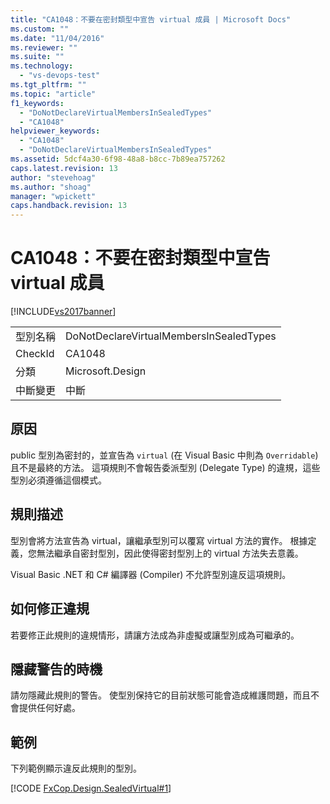 ```yaml
---
title: "CA1048：不要在密封類型中宣告 virtual 成員 | Microsoft Docs"
ms.custom: ""
ms.date: "11/04/2016"
ms.reviewer: ""
ms.suite: ""
ms.technology: 
  - "vs-devops-test"
ms.tgt_pltfrm: ""
ms.topic: "article"
f1_keywords: 
  - "DoNotDeclareVirtualMembersInSealedTypes"
  - "CA1048"
helpviewer_keywords: 
  - "CA1048"
  - "DoNotDeclareVirtualMembersInSealedTypes"
ms.assetid: 5dcf4a30-6f98-48a8-b8cc-7b89ea757262
caps.latest.revision: 13
author: "stevehoag"
ms.author: "shoag"
manager: "wpickett"
caps.handback.revision: 13
---
```

# CA1048：不要在密封類型中宣告 virtual 成員
[!INCLUDE[vs2017banner](../code-quality/includes/vs2017banner.md)]

|||  
|-|-|  
|型別名稱|DoNotDeclareVirtualMembersInSealedTypes|  
|CheckId|CA1048|  
|分類|Microsoft.Design|  
|中斷變更|中斷|  
  
## 原因  
 public 型別為密封的，並宣告為 `virtual` \(在 Visual Basic 中則為 `Overridable`\) 且不是最終的方法。  這項規則不會報告委派型別 \(Delegate Type\) 的違規，這些型別必須遵循這個模式。  
  
## 規則描述  
 型別會將方法宣告為 virtual，讓繼承型別可以覆寫 virtual 方法的實作。  根據定義，您無法繼承自密封型別，因此使得密封型別上的 virtual 方法失去意義。  
  
 Visual Basic .NET 和 C\# 編譯器 \(Compiler\) 不允許型別違反這項規則。  
  
## 如何修正違規  
 若要修正此規則的違規情形，請讓方法成為非虛擬或讓型別成為可繼承的。  
  
## 隱藏警告的時機  
 請勿隱藏此規則的警告。  使型別保持它的目前狀態可能會造成維護問題，而且不會提供任何好處。  
  
## 範例  
 下列範例顯示違反此規則的型別。  
  
 [!CODE [FxCop.Design.SealedVirtual#1](../CodeSnippet/VS_Snippets_CodeAnalysis/FxCop.Design.SealedVirtual#1)]